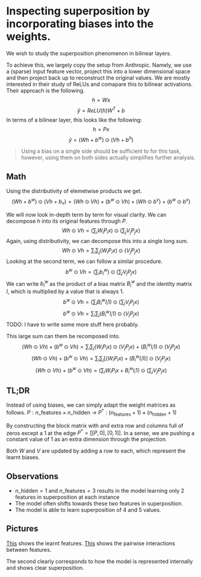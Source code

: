 # Inspecting superposition by incorporating biases into the weights.
We wish to study the superposition phenomenon in bilinear layers.

To achieve this, we largely copy the setup from Anthropic. Namely, we use a (sparse) input feature vector, project this into a lower dimensional space and then project back up to reconstruct the original values. We are mostly interested in their study of ReLUs and comapare this to bilinear activations. Their approach is the following.
$$h = Wx$$
$$\hat{y} = ReLU(h)W^T + b$$
In terms of a bilinear layer, this looks like the following:
$$h = Px$$
$$\hat{y} = (Wh + b^w) \odot (Vh + b^h)$$
> Using a bias on a single side should be sufficient to for this task, however, using them on both sides actually simplifies further analysis.

## Math

Using the distributivity of elemetwise products we get. 
$$(Wh + b^w)\odot(Vh + b_v)=(Wh \odot Vh) + (b^w \odot Vh) + (Wh \odot b^v) + (b^w \odot b^v)$$

We will now look in-depth term by term for visual clarity. We can decompose $h$ into its original features through $P$.
$$Wh \odot Vh = (\sum_i W_iP_ix) \odot (\sum_j V_jP_jx)$$
Again, using distributivity, we can decompose this into a single long sum.
$$Wh \odot Vh = \sum_i \sum_j (W_iP_ix) \odot (V_jP_jx)$$
Looking at the second term, we can follow a similar procedure.
$$b^w \odot Vh = (\sum_i b^w_i) \odot (\sum_j V_jP_jx)$$
We can write $b^w_i$ as the product of a bias matrix $B^w_i$ and the identity matrix $I$, which is multiplied by a value that is always 1.
$$b^w \odot Vh = (\sum_i B^w_i I_i 1) \odot (\sum_j V_jP_jx)$$
$$b^w \odot Vh = \sum_i \sum_j (B^w_i I_i 1) \odot (V_jP_jx)$$
TODO: I have to write some more stuff here probably.

This large sum can them be recomposed into.
$$(Wh \odot Vh) + (b^w \odot Vh) = \sum_i \sum_j (W_iP_ix) \odot (V_jP_jx) + (B^w_i I_i 1) \odot (V_jP_jx)$$
$$(Wh \odot Vh) + (b^w \odot Vh) = \sum_i \sum_j [(W_iP_ix) + (B^w_i I_i 1)] \odot (V_jP_jx)$$
$$(Wh \odot Vh) + (b^w \odot Vh) = (\sum_i W_iP_ix + B^w_i I_i 1) \odot (\sum_j V_jP_jx)$$

## TL;DR
Instead of using biases, we can simply adapt the weight matrices as follows.
$P: n\_\text{features} \times n\_\text{hidden}$ -> $P^*: (n_\text{features} + 1) \times (n_\text{hidden} + 1)$

By constructing the block matrix with and extra row and columns full of zeros except a 1 at the edge $P^* = [[P, 0], [0, 1]]$. In a sense, we are pushing a constant value of 1 as an extra dimension through the projection.

Both $W$ and $V$ are updated by adding a row to each, which represent the learnt biases.

## Observations
- $n\_\text{hidden} = 1$ and $n\_\text{features} = 3$ results in the model learning only 2 features in superposition at each instance 
- The model often shifts towards these two features in superposition.
- The model is able to learn superposition of 4 and 5 values.

## Pictures

[This](./images/basis_features.png) shows the learnt features.
[This](./images/pairwise_2_6.png) shows the pairwise interactions between features.

The second clearly corresponds to how the model is represented internally and shows clear superposition.
